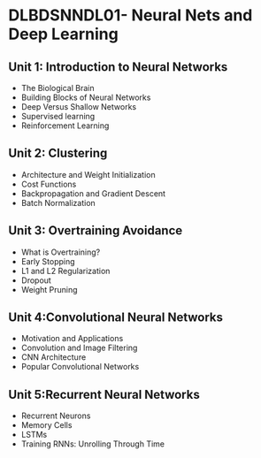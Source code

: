 # DLBDSNNDL01- Neural Nets and Deep Learning
## Unit 1: Introduction to Neural Networks
* The Biological Brain
* Building Blocks of Neural Networks
* Deep Versus Shallow Networks
* Supervised learning
* Reinforcement Learning
## Unit 2: Clustering
* Architecture and Weight Initialization
* Cost Functions
* Backpropagation and Gradient Descent
* Batch Normalization
## Unit 3: Overtraining Avoidance
* What is Overtraining?
* Early Stopping
* L1 and L2 Regularization
* Dropout
* Weight Pruning
## Unit 4:Convolutional Neural Networks
* Motivation and Applications
* Convolution and Image Filtering
* CNN Architecture
* Popular Convolutional Networks
## Unit 5:Recurrent Neural Networks
* Recurrent Neurons
* Memory Cells
* LSTMs
* Training RNNs: Unrolling Through Time
